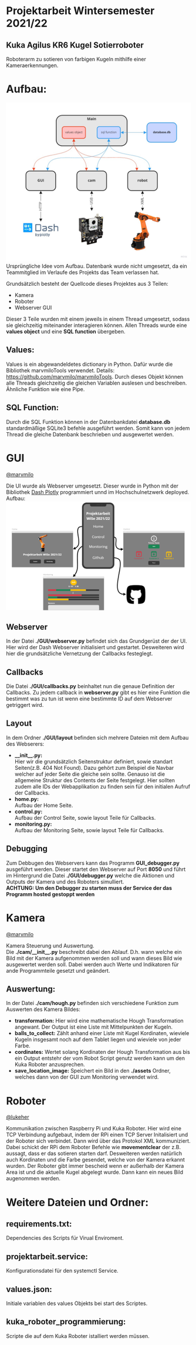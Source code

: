 # Projektarbeit Wintersemester 2021/22
## Kuka Agilus KR6 Kugel Sotierroboter
Roboterarm zu sotieren von farbigen Kugeln mithilfe einer Kameraerkennungen.

# Aufbau:
![aufbau](./pictures/aufbau.jpg)
Ursprüngliche Idee vom Aufbau. Datenbank wurde nicht umgesetzt, da ein Teammitglied im Verlaufe des Projekts das Team verlassen hat.

Grundsätzlich besteht der Quellcode dieses Projektes aus 3 Teilen:
- Kamera
- Roboter
- Webserver GUI

Dieser 3 Teile wurden mit einem jeweils in einem Thread umgesetzt, sodass sie gleichzeitig miteinander interagieren können. Allen Threads wurde eine **values object** und eine **SQL function** übergeben.

## Values:
Values is ein abgewandeldetes dictionary in Python. Dafür wurde die Bibliothek marvmiloTools verwendet. Details: https://github.com/marvmilo/marvmiloTools. Durch dieses Objekt können alle Threads gleichzeitig die gleichen Variablen auslesen und beschreiben. Ähnliche Funktion wie eine Pipe.
## SQL Function:
Durch die SQL Funktion können in der Datenbankdatei **database.db** standardmäßige SQLite3 befehle ausgeführt werden. Somit kann von jedem Thread die gleiche Datenbank beschrieben und ausgewertet werden.

# GUI
[@marvmilo](https://github.com/marvmilo) 

Die UI wurde als Webserver umgesetzt. Dieser wurde in Python mit der Bibliothek [Dash Plotly](https://plotly.com/dash/) programmiert unnd im Hochschulnetzwerk deployed.  
Aufbau:
![UIstructure](./pictures/UIstructure.png)

## Webserver
In der Datei **./GUI/webserver.py** befindet sich das Grundgerüst der der UI. Hier wird der Dash Webserver initialisiert und gestartet. Desweiteren wird hier die grundsätzliche Vernetzung der Callbacks festeglegt.

## Callbacks
Die Datei **./GUI/callbacks.py** beinhaltet nun die genaue Definition der Callbacks. Zu jedem callback in **webserver.py** gibt es hier eine Funktion die bestimmt was zu tun ist wenn eine bestimmte ID auf dem Webserver getriggert wird.

## Layout
In dem Ordner **./GUI/layout** befinden sich mehrere Dateien mit dem Aufbau des Webserers:
- **\_\_init\_\_.py:**  
Hier wir die grundsätzlich Seitenstruktur definiert, sowie standart Seiten(z.B. 404 Not Found). Dazu gehört zum Beispiel die Navbar welcher auf jeder Seite die gleiche sein sollte. Genauso ist die allgemeine Struktur des Contents der Seite festgelegt. Hier sollten zudem alle IDs der Webapplikation zu finden sein für den initialen Aufruf der Callbacks.
- **home.py:**  
Aufbau der Home Seite.
- **control.py:**  
Aufbau der Control Seite, sowie layout Teile für Callbacks.
- **monitoring.py:**  
Aufbau der Monitoring Seite, sowie layout Teile für Callbacks.

## Debugging
Zum Debbugen des Webservers kann das Programm **GUI_debugger.py** ausgeführt werden. Dieser startet den Webserver auf Port **8050** und führt im Hintergrund die Datei **./GUI/debugger.py** welche die Aktionen und Outputs der Kamera und des Roboters simulliert.  
**ACHTUNG: Um den Debugger zu starten muss der Service der das Programm hosted gestoppt werden**

# Kamera
[@marvmilo](https://github.com/marvmilo) 

Kamera Steuerung und Auswertung.  
Die **./cam/\_\_init\_\_.py** beschreibt dabei den Ablauf. D.h. wann welche ein Bild mit der Kamera aufgenommen werden soll und wann dieses Bild wie ausgewertet werden soll. Dabei werden auch Werte und Indikatoren für ande Programmteile gesetzt und geändert.

## Auswertung:
In der Datei **./cam/hough.py** befinden sich verschiedene Funktion zum Auswerten des Kamera Bildes:
- **transformation:** Hier wird eine mathematische Hough Transformation angewant. Der Output ist eine Liste mit Mittelpunkten der Kugeln.
- **balls_to_collect:** Zählt anhand einer Liste mit Kugel Kordinaten, wieviele Kugeln insgesamt noch auf dem Tablet liegen und wieviele von jeder Farbe.
- **cordinates:** Wertet solang Kordinaten der Hough Transformation aus bis ein Output entstehr der vom Robot Script genutz werden kann um den Kuka Roboter anzusprechen.
- **save_location_image:** Speichert ein Bild in den **./assets** Ordner, welches dann von der GUI zum Monitoring verwendet wird.

# Roboter
[@lukeher](https://github.com/lukeher) 

Kommunikation zwischen Raspberry Pi und Kuka Roboter. Hier wird eine TCP Verbindung aufgebaut, indem der RPi einen TCP Server Initalisiert und der Roboter sich verbindet. Dann wird über das Protokol XML kommuniziert. Dabei schickt der RPi dem Roboter Befehle wie **movementclear** der z.B. aussagt, dass er das sotieren starten darf. Desweiteren werden natürlich auch Kordinaten und die Farbe gesendet, welche von der Kamera erkannt wurden. Der Roboter gibt immer bescheid wenn er außerhalb der Kamera Area ist und die aktuelle Kugel abgelegt wurde. Dann kann ein neues Bild augenommen werden.

# Weitere Dateien und Ordner:
## requirements.txt:
Dependencies des Scripts für Virual Enviroment.
## projektarbeit.service:
Konfigurationsdatei für den systemctl Service.
## values.json:
Initiale variablen des values Objekts bei start des Scriptes.
## kuka_roboter_programmierung:
Scripte die auf dem Kuka Roboter istalliert werden müssen.

